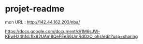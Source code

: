 # projet-readme
mon URL : http://142.44.162.203/nba/

https://docs.google.com/document/d/1M6sJW-KEwHz4hfsL1Ix82UAm8QeFEeS6UmRdOzO_ohs/edit?usp=sharing
